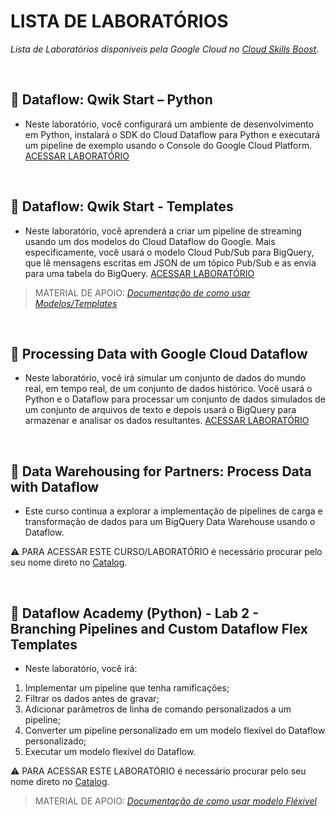 # LISTA DE LABORATÓRIOS
*Lista de Laboratórios disponiveis pela Google Cloud no* [*Cloud Skills Boost*](https://www.cloudskillsboost.google/). 

<br>

## :small_blue_diamond: Dataflow: Qwik Start – Python
* Neste laboratório, você configurará um ambiente de desenvolvimento em Python, instalará o SDK do Cloud Dataflow para Python e executará um pipeline de exemplo usando o Console do Google Cloud Platform.
[ACESSAR LABORATÓRIO](https://www.cloudskillsboost.google/focuses/1100?locale=en&parent=catalog)
<br>

## :small_blue_diamond: Dataflow: Qwik Start - Templates
* Neste laboratório, você aprenderá a criar um pipeline de streaming usando um dos modelos do Cloud Dataflow do Google. Mais especificamente, você usará o modelo Cloud Pub/Sub para BigQuery, que lê mensagens escritas em JSON de um tópico Pub/Sub e as envia para uma tabela do BigQuery.
[ACESSAR LABORATÓRIO](https://www.cloudskillsboost.google/focuses/1101?locale=en&parent=catalog)

> MATERIAL DE APOIO:
> [*Documentação de como usar Modelos/Templates*](https://cloud.google.com/dataflow/docs/concepts/dataflow-templates?hl=pt-br)
<br>

## :small_blue_diamond: Processing Data with Google Cloud Dataflow
* Neste laboratório, você irá simular um conjunto de dados do mundo real, em tempo real, de um conjunto de dados histórico. Você usará o Python e o Dataflow para processar um conjunto de dados simulados de um conjunto de arquivos de texto e depois usará o BigQuery para armazenar e analisar os dados resultantes.
[ACESSAR LABORATÓRIO](https://www.cloudskillsboost.google/focuses/1159?locale=en&parent=catalog)
<br>

## :small_blue_diamond: Data Warehousing for Partners: Process Data with Dataflow
* Este curso continua a explorar a implementação de pipelines de carga e transformação de dados para um BigQuery Data Warehouse usando o Dataflow.

:warning: PARA ACESSAR ESTE CURSO/LABORATÓRIO é necessário procurar pelo seu nome direto no [Catalog](https://partner.cloudskillsboost.google/catalog).

<br>

## :small_blue_diamond: Dataflow Academy (Python) - Lab 2 - Branching Pipelines and Custom Dataflow Flex Templates
* Neste laboratório, você irá:
1. Implementar um pipeline que tenha ramificações;
2. Filtrar os dados antes de gravar;
3. Adicionar parâmetros de linha de comando personalizados a um pipeline;
4. Converter um pipeline personalizado em um modelo flexível do Dataflow personalizado;
5. Executar um modelo flexível do Dataflow.

:warning: PARA ACESSAR ESTE LABORATÓRIO é necessário procurar pelo seu nome direto no [Catalog](https://partner.cloudskillsboost.google/catalog).

> MATERIAL DE APOIO:
> [*Documentação de como usar modelo Fléxivel*](https://cloud.google.com/dataflow/docs/guides/templates/using-flex-templates?hl=pt-br)
